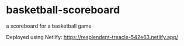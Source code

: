 # basketball-scoreboard
a scoreboard for a basketball game

Deployed using Netlify:
https://resplendent-treacle-542e63.netlify.app/
